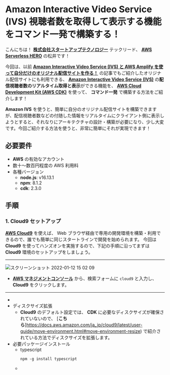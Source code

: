 # Amazon Interactive Video Service (IVS) 視聴者数を取得して表示する機能をコマンド一発で構築する！

こんにちは！ [**株式会社スタートアップテクノロジー**](https://startup-technology.com/) テックリード、 [**AWS Serverless HERO**](https://aws.amazon.com/developer/community/heroes/hidetoshi-matsui/) の松井です！

今回は、以前 [**Amazon Interactive Video Service (IVS) と AWS Amplify を使って自分だけのオリジナル配信サイトを作る！**](https://aws.amazon.com/jp/builders-flash/202107/amplify-ivs-streaming-website) の記事でもご紹介したオリジナル配信サイトにも利用できる、 [**Amazon Interactive Video Service (IVS)**](https://aws.amazon.com/jp/ivs) の**配信視聴者数のリアルタイム取得と表示**ができる機能を、 [**AWS Cloud Development Kit (AWS CDK)**](https://aws.amazon.com/jp/cdk) を使って、 **コマンド一発** で構築する方法をご紹介します！

**Amazon IVS** を使うと、簡単に自分のオリジナル配信サイトを構築できますが、配信視聴者数などの付随した情報をリアルタイムにクライアント側に表示しようとすると、それなりにアーキテクチャの設計・構築が必要になり、少し大変です。今回ご紹介する方法を使うと、非常に簡単にそれが実現できます！

## 必要要件

- **AWS** の有効なアカウント
- 数十〜数百円程度の AWS 利用料
- 各種バージョン
  - **node.js**: v16.13.1
  - **npm**: 8.1.2
  - **cdk**: 2.3.0

## 手順

### 1. Cloud9 セットアップ

[**AWS Cloud9**](https://aws.amazon.com/jp/cloud9) を使えば、 Web ブラウザ経由で専用の開発環境を構築・利用できるので、誰でも簡単に同じスタートラインで開発を始められます。
今回は **Cloud9** を使ってハンズオンを実施するので、下記の手順に沿ってまずは **Cloud9** 環境のセットアップをしましょう。

***

![スクリーンショット 2022-01-12 15 02 09](https://user-images.githubusercontent.com/38583473/149281817-f29ba485-2b03-41b9-83fd-f1291c38b0cb.png)

- [**AWS マネジメントコンソール**](console.aws.amazon.com) から、検索フォームに `cloud9` と入力し、 **Cloud9** をクリックします。

***


- 
- ディスクサイズ拡張
  - **Cloud9** のデフォルト設定では、 **CDK** に必要なディスクサイズが確保されていないので、 [**こちら**]https://docs.aws.amazon.com/ja_jp/cloud9/latest/user-guide/move-environment.html#move-environment-resize) で紹介されている方法でディスクサイズを拡張します。
- 必要パッケージインストール
  - typescript
    ```
    npm -g install typescript
    ```
  - 
